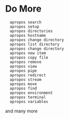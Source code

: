 # Do More

      apropos search
      apropos setup
      apropos directories
      apropos hostname
      apropos change directory
      apropos list directory
      apropos change directory
      apropos new item
      apropos copy file
      apropos remove
      apropos view
      apropos pipe
      apropos redirect
      apropos stream
      apropos move
      apropos find
      apropos environment
      apropos terminal
      apropos variables
      
and many more
